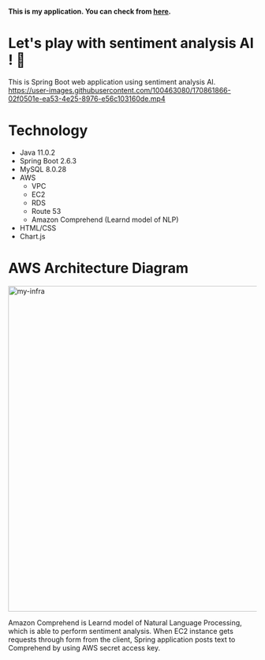 **This is my application. You can check from [here](http://sentiment-app.com:8080/play).**
# Let's play with sentiment analysis AI ! 🧠
This is Spring Boot web application using sentiment analysis AI.
https://user-images.githubusercontent.com/100463080/170861866-02f0501e-ea53-4e25-8976-e56c103160de.mp4


# Technology
- Java 11.0.2
- Spring Boot 2.6.3
- MySQL 8.0.28
- AWS
  - VPC
  - EC2
  - RDS
  - Route 53
  - Amazon Comprehend (Learnd model of NLP)
- HTML/CSS
- Chart.js

# AWS Architecture Diagram

<img width="660" alt="my-infra" src="https://user-images.githubusercontent.com/100463080/169912654-d519a0c3-98e5-47f8-9071-b6241686d974.png">

Amazon Comprehend is Learnd model of Natural Language Processing, which is able to perform sentiment analysis.
When EC2 instance gets requests through form from the client, Spring application posts text to Comprehend by using AWS secret access key.

